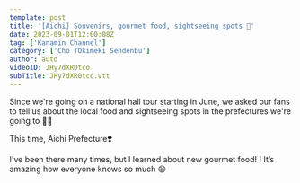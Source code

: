 ```yaml
---
template: post
title: '[Aichi] Souvenirs, gourmet food, sightseeing spots 🤍'
date: 2023-09-01T12:00:08Z
tag: ['Kanamin Channel']
category: ['Cho TOkimeki Sendenbu']
author: auto 
videoID: JHy7dXR0tco
subTitle: JHy7dXR0tco.vtt
---
```

Since we're going on a national hall tour starting in June, we asked our fans to tell us about the local food and sightseeing spots in the prefectures we're going to 🫶🏻

This time, Aichi Prefecture❣️

I've been there many times, but I learned about new gourmet food! !
It’s amazing how everyone knows so much 😄

